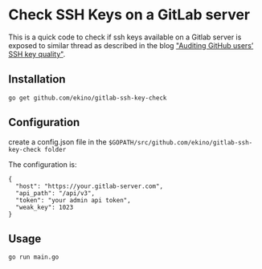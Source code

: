 # Check SSH Keys on a GitLab server

This is a quick code to check if ssh keys available on a Gitlab server is exposed to similar thread as described in the blog ["Auditing GitHub users’ SSH key quality"](https://blog.benjojo.co.uk/post/auditing-github-users-keys).

## Installation

    go get github.com/ekino/gitlab-ssh-key-check
    
## Configuration

create a config.json file in the ``$GOPATH/src/github.com/ekino/gitlab-ssh-key-check folder``

The configuration is:

    {
      "host": "https://your.gitlab-server.com",
      "api_path": "/api/v3",
      "token": "your admin api token",
      "weak_key": 1023
    }

## Usage

    go run main.go
    
